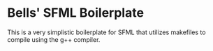 # Bells' SFML Boilerplate

This is a very simplistic boilerplate for SFML that utilizes makefiles to compile using the g++ compiler.